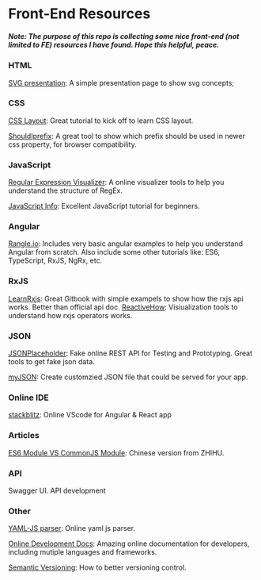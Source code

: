 # Front-End Resources

##### Note: The purpose of this repo is collecting some nice front-end (not limited to FE) resources I have found. Hope this helpful, peace.

### HTML
[SVG presentation](https://nelilly.github.io/svg-info/getting-started/#0): A simple presentation page to show svg concepts;

### CSS
[CSS Layout](http://learnlayout.com/): Great tutorial to kick off to learn CSS layout.

[ShouldIprefix](http://shouldiprefix.com/): A great tool to show which prefix should be used in newer css property, for browser compatibility.

### JavaScript
[Regular Expression Visualizer](https://regexper.com/): A online visualizer tools to help you understand the structure of RegEx.

[JavaScript Info](https://javascript.info/): Excellent JavaScript tutorial for beginners.


### Angular
[Rangle.io](https://angular-2-training-book.rangle.io/): Includes very basic angular examples to help you understand Angular from scratch. Also include some other tutorials like: ES6, TypeScript, RxJS, NgRx, etc.

### RxJS
[LearnRxjs](https://www.learnrxjs.io/): Great Gitbook with simple exampels to show how the rxjs api works. Better than official api doc.
[ReactiveHow](http://reactive.how/): Visiualization tools to understand how rxjs operators works.

### JSON
[JSONPlaceholder](https://jsonplaceholder.typicode.com/): Fake online REST API for Testing and Prototyping. Great tools to get fake json data.

[myJSON](https://api.myjson.com/bins/sz7kw): Create customzied JSON file that could be served for your app.

### Online IDE
[stackblitz](https://stackblitz.com/): Online VScode for Angular & React app

### Articles
[ES6 Module VS CommonJS Module](https://zhuanlan.zhihu.com/p/33843378): Chinese version from ZHIHU.

### API
Swagger UI. API development

### Other
[YAML-JS parser](http://nodeca.github.io/js-yaml/): Online yaml js parser.

[Online Development Docs](https://devdocs.io/): Amazing online documentation for developers, including mutiple languages and frameworks. 

[Semantic Versioning](https://semver.org/): How to better versioning control.
